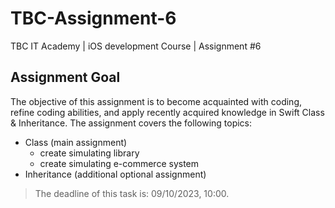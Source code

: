 # TBC-Assignment-6
TBC IT Academy | iOS development Course | Assignment #6

## Assignment Goal
The objective of this assignment is to become acquainted with coding, refine coding abilities, and apply recently acquired knowledge in Swift Class & Inheritance.
The assignment covers the following topics: 
* Class (main assignment)
    * create simulating library
    * create simulating e-commerce system 
* Inheritance (additional optional assignment)




> The deadline of this task is: 09/10/2023, 10:00. 
